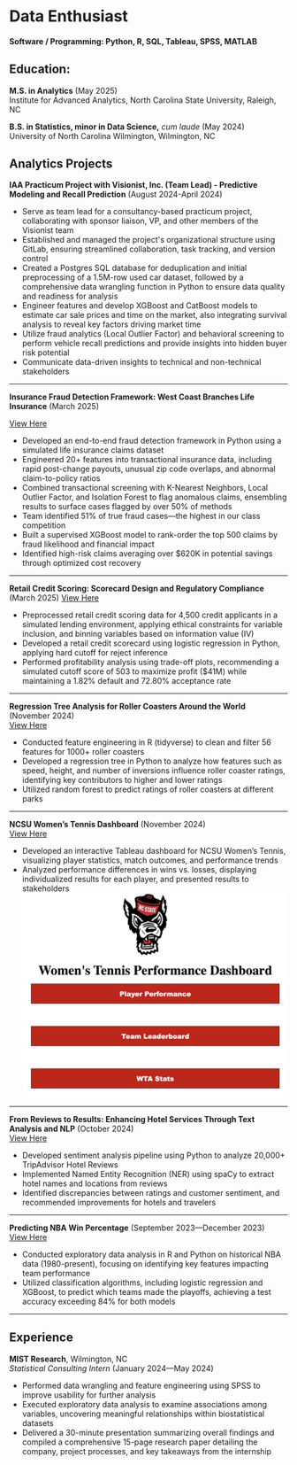 # Data Enthusiast

#### Software / Programming: Python, R, SQL, Tableau, SPSS, MATLAB

## Education: 

**M.S. in Analytics** (May 2025)  
Institute for Advanced Analytics, North Carolina State University, Raleigh, NC  

**B.S. in Statistics, minor in Data Science,** *cum laude* (May 2024)  
University of North Carolina Wilmington, Wilmington, NC  

## Analytics Projects

**IAA Practicum Project with Visionist, Inc. (Team Lead) - Predictive Modeling and Recall Prediction** (August 2024-April 2024) 
- Serve as team lead for a consultancy-based practicum project, collaborating with sponsor liaison, VP, and other members of the Visionist team
- Established and managed the project's organizational structure using GitLab, ensuring streamlined collaboration, task tracking, and version control
- Created a Postgres SQL database for deduplication and initial preprocessing of a 1.5M-row used car dataset, followed by a comprehensive data wrangling function in Python to ensure data quality and readiness for analysis
- Engineer features and develop XGBoost and CatBoost models to estimate car sale prices and time on the market, also integrating survival analysis to reveal key factors driving market time
- Utilize fraud analytics (Local Outlier Factor) and behavioral screening to perform vehicle recall predictions and provide insights into hidden buyer risk potential
- Communicate data-driven insights to technical and non-technical stakeholders

<hr>

**Insurance Fraud Detection Framework: West Coast Branches Life Insurance** (March 2025) 

[View Here](https://github.com/bdcooke2/Insurance-Fraud-Detection)  
- Developed an end-to-end fraud detection framework in Python using a simulated life insurance claims dataset
- Engineered 20+ features into transactional insurance data, including rapid post-change payouts, unusual zip code overlaps, and abnormal claim-to-policy ratios
- Combined transactional screening with K-Nearest Neighbors, Local Outlier Factor, and Isolation Forest to flag anomalous claims, ensembling results to surface cases flagged by over 50% of methods
- Team identified 51% of true fraud cases—the highest in our class competition
- Built a supervised XGBoost model to rank-order the top 500 claims by fraud likelihood and financial impact
- Identified high-risk claims averaging over $620K in potential savings through optimized cost recovery 

<hr>

**Retail Credit Scoring: Scorecard Design and Regulatory Compliance** (March 2025) 
[View Here](https://github.com/bdcooke2/Insurance-Fraud-Detection)  
- Preprocessed retail credit scoring data for 4,500 credit applicants in a simulated lending environment, applying ethical constraints for variable inclusion, and binning variables based on information value (IV)
- Developed a retail credit scorecard using logistic regression in Python, applying hard cutoff for reject inference
- Performed profitability analysis using trade-off plots, recommending a simulated cutoff score of 503 to maximize profit ($41M) while maintaining a 1.82% default and 72.80% acceptance rate

<hr>

**Regression Tree Analysis for Roller Coasters Around the World** (November 2024)  
[View Here](https://github.com/bdcooke2/Coaster-Rating_Predictions)  
- Conducted feature engineering in R (tidyverse) to clean and filter 56 features for 1000+ roller coasters  
- Developed a regression tree in Python to analyze how features such as speed, height, and number of inversions influence roller coaster ratings, identifying key contributors to higher and lower ratings  
- Utilized random forest to predict ratings of roller coasters at different parks  

<hr>

**NCSU Women’s Tennis Dashboard** (November 2024)  
[View Here](https://public.tableau.com/app/profile/brian.cooke4418/viz/Blue10NCSUTennisDashboard_17410399695890/TennisDashboard)  
- Developed an interactive Tableau dashboard for NCSU Women’s Tennis, visualizing player statistics, match outcomes, and performance trends 
- Analyzed performance differences in wins vs. losses, displaying individualized results for each player, and presented results to stakeholders  
![Dashboard Home Page](NCSU%20Women's%20Tennis%20Dashboard.png)

<hr>

**From Reviews to Results: Enhancing Hotel Services Through Text Analysis and NLP** (October 2024)  
[View Here](https://docs.google.com/presentation/d/e/2PACX-1vQalpCtlgb-X_gLHz2H8tJzH2gAW2mYZXTiPYuyEBGMhHVTXV0_lVEJPEUCaJDtTA/pub?start=false&loop=false&delayms=3000&slide=id.p1)  
- Developed sentiment analysis pipeline using Python to analyze 20,000+ TripAdvisor Hotel Reviews
- Implemented Named Entity Recognition (NER) using spaCy to extract hotel names and locations from reviews
- Identified discrepancies between ratings and customer sentiment, and recommended improvements for hotels and travelers
  

<hr>

**Predicting NBA Win Percentage** (September 2023—December 2023)  
[View Here](https://github.com/bdcooke2/NBAPredict_WP)  

- Conducted exploratory data analysis in R and Python on historical NBA data (1980-present), focusing on identifying key features impacting team performance  
- Utilized classification algorithms, including logistic regression and XGBoost, to predict which teams made the playoffs, achieving a test accuracy exceeding 84% for both models

<hr>

## Experience

**MIST Research**, Wilmington, NC  
*Statistical Consulting Intern* (January 2024—May 2024)  
- Performed data wrangling and feature engineering using SPSS to improve usability for further analysis  
- Executed exploratory data analysis to examine associations among variables, uncovering meaningful relationships within biostatistical datasets  
- Delivered a 30-minute presentation summarizing overall findings and compiled a comprehensive 15-page research paper detailing the company, project processes, and key takeaways from the internship  
